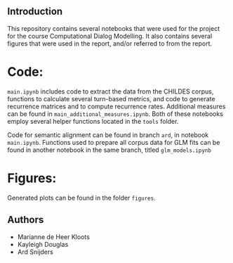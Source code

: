 ## Introduction

This repository contains several notebooks that were used for the project for the course Computational Dialog Modelling.
It also contains several figures that were used in the report, and/or referred to from the report.

# Code:

```main.ipynb``` includes code to extract the data from the CHILDES corpus, 
functions to calculate several turn-based metrics, 
and code to generate recurrence matrices and to compute recurrence rates.
Additional measures can be found in ```main_additional_measures.ipynb```.
Both of these notebooks employ several helper functions located in the ```tools``` folder.

Code for semantic alignment can be found in branch ```ard```, in notebook ```main.ipynb```.
Functions used to prepare all corpus data for GLM fits can be found in another notebook in the same branch, titled
```glm_models.ipynb```

# Figures:
Generated plots can be found in the folder  ```figures```.

## Authors

- Marianne de Heer Kloots
- Kayleigh Douglas
- Ard Snijders
